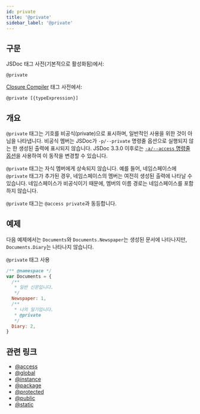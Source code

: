```yaml
---
id: private
title: '@private'
sidebar_label: '@private'
---
```


## 구문

JSDoc 태그 사전(기본적으로 활성화됨)에서:

`@private`

[Closure Compiler](https://github.com/google/closure-compiler/wiki/Annotating-JavaScript-for-the-Closure-Compiler#jsdoc-tags) 태그 사전에서:

`@private [{typeExpression}]`

## 개요

`@private` 태그는 기호를 비공식(private)으로 표시하며, 일반적인 사용을 위한 것이 아님을 나타냅니다. 비공식 멤버는 JSDoc가 `-p/--private` 명령줄 옵션으로 실행되지 않는 한 생성된 출력에 표시되지 않습니다. JSDoc 3.3.0 이후로는 [`-a/--access` 명령줄 옵션](../about/commandline.md)을 사용하여 이 동작을 변경할 수 있습니다.

`@private` 태그는 자식 멤버에게 상속되지 않습니다. 예를 들어, 네임스페이스에 `@private` 태그가 추가된 경우, 네임스페이스의 멤버는 여전히 생성된 출력에 나타날 수 있습니다. 네임스페이스가 비공식이기 때문에, 멤버의 이름 경로는 네임스페이스를 포함하지 않습니다.

`@private` 태그는 `@access private`과 동등합니다.

## 예제

다음 예제에서는 `Documents`와 `Documents.Newspaper`는 생성된 문서에 나타나지만, `Documents.Diary`는 나타나지 않습니다.

`@private` 태그 사용

```js
/** @namespace */
var Documents = {
  /**
   * 일반 신문입니다.
   */
  Newspaper: 1,
  /**
   * 나의 일기입니다.
   * @private
   */
  Diary: 2,
}
```

## 관련 링크

- [@access](./access.md)
- [@global](./global.md)
- [@instance](./instance.md)
- [@package](./package.md)
- [@protected](./protected.md)
- [@public](./public.md)
- [@static](./static.md)